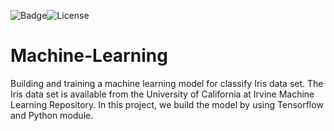 ![Badge](https://zenodo.org/badge/doi/10.5281/zenodo.3966448.svg)![License](https://img.shields.io/badge/License-Apache%202.0-blue.svg)
# Machine-Learning
Building and training a machine learning model for classify Iris data set.
The Iris data set is available from the University of California at Irvine Machine Learning Repository.
In this project, we build the model by using Tensorflow and Python module.
